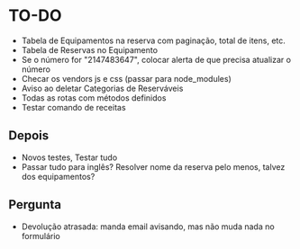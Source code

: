 # TO-DO

- Tabela de Equipamentos na reserva com paginação, total de itens, etc.
- Tabela de Reservas no Equipamento
- Se o número for "2147483647", colocar alerta de que precisa atualizar o número
- Checar os vendors js e css (passar para node_modules)
- Aviso ao deletar Categorias de Reserváveis
- Todas as rotas com métodos definidos
- Testar comando de receitas

## Depois
- Novos testes, Testar tudo
- Passar tudo para inglês? Resolver nome da reserva pelo menos, talvez dos equipamentos?

## Pergunta
- Devolução atrasada: manda email avisando, mas não muda nada no formulário
